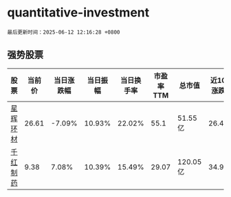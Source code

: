 # quantitative-investment

`最后更新时间：2025-06-12 12:16:28 +0800`

## 强势股票

|股票|当前价|当日涨跌幅|当日振幅|当日换手率|市盈率TTM|总市值|近10日涨跌幅|
|----|----|----|----|----|----|----|----|
|[星辉环材](https://xueqiu.com/S/SZ300834)|26.61|-7.09%|10.93%|22.02%|55.1|51.55亿|26.41%|
|[千红制药](https://xueqiu.com/S/SZ002550)|9.38|7.08%|10.39%|15.49%|29.07|120.05亿|34.96%|
